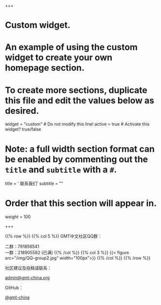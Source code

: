 +++
# Custom widget.
# An example of using the custom widget to create your own homepage section.
# To create more sections, duplicate this file and edit the values below as desired.
widget = "custom"  # Do not modify this line!
active = true  # Activate this widget? true/false

# Note: a full width section format can be enabled by commenting out the `title` and `subtitle` with a `#`.
title = '<i class="fas fa-envelope"></i> 联系我们'
subtitle = ""

# Order that this section will appear in.
weight = 100

+++

{{% row %}}
{{% col 5 %}}
GMT中文社区QQ群：

<i class="fab fa-qq"></i> 二群：791856541
<br>
<i class="fab fa-qq"></i> 一群：218905582 (已满)
{{% /col %}}
{{% col 3 %}}
{{< figure src="/img/QQ-group2.jpg" width="100px">}}
{{% /col %}}
{{% /row %}}

社区建议及投稿请联系：

<i class="fas fa-envelope"></i> [admin@gmt-china.org](mailto:admin@gmt-china.org)

GitHub：

<i class="fab fa-github"></i> [@gmt-china](https://github.com/gmt-china)
